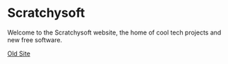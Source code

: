 # Scratchysoft

Welcome to the Scratchysoft website, the home of cool tech projects and new free software.

[Old Site](https://scratchysoft.github.io/home)
